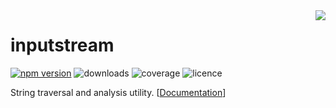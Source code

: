 <img src="https://badge.langauge.io/4erem6a/inputstream" align="right" />

# inputstream

[![npm version](https://badge.fury.io/js/%404erem6a%2Finputstream.svg)][npm]
![downloads](https://img.shields.io/npm/dw/@4erem6a/inputstream)
![coverage](https://img.shields.io/coveralls/github/4erem6a/inputstream)
![licence](https://img.shields.io/github/license/4erem6a/inputstream)

String traversal and analysis utility. [[Documentation][docs]]

[npm]: https://www.npmjs.com/package/@4erem6a/inputstream
[docs]: https://4erem6a.github.io/inputstream/
